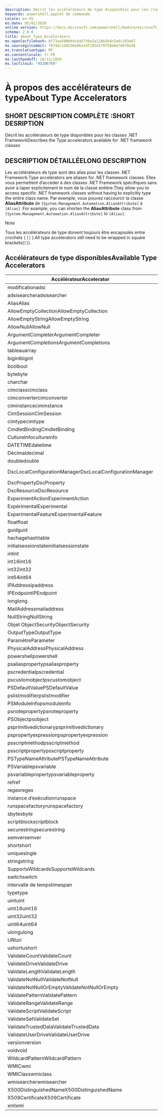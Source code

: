 ```yaml
---
description: Décrit les accélérateurs de type disponibles pour les classes .NET Framework
keywords: powershell,applet de commande
Locale: en-US
ms.date: 05/01/2020
online version: https://docs.microsoft.com/powershell/module/microsoft.powershell.core/about/about_type_accelerators?view=powershell-7&WT.mc_id=ps-gethelp
schema: 2.0.0
title: about_Type_Accelerators
ms.openlocfilehash: 6f73aa590b64cda5739a2a118b2b4c5a6c103a67
ms.sourcegitcommit: f874dc1d4236e06a3df195d179f59e0a7d9f8436
ms.translationtype: MT
ms.contentlocale: fr-FR
ms.lasthandoff: 10/13/2020
ms.locfileid: "93206769"
---
```

# <a name="about-type-accelerators"></a><span data-ttu-id="0279f-104">À propos des accélérateurs de type</span><span class="sxs-lookup"><span data-stu-id="0279f-104">About Type Accelerators</span></span>

## <a name="short-desription"></a><span data-ttu-id="0279f-105">SHORT DESCRIPTION COMPLÈTE :</span><span class="sxs-lookup"><span data-stu-id="0279f-105">SHORT DESRIPTION</span></span>
<span data-ttu-id="0279f-106">Décrit les accélérateurs de type disponibles pour les classes .NET Framework</span><span class="sxs-lookup"><span data-stu-id="0279f-106">Describes the Type accelerators available for .NET framework classes</span></span>

## <a name="long-description"></a><span data-ttu-id="0279f-107">DESCRIPTION DÉTAILLÉE</span><span class="sxs-lookup"><span data-stu-id="0279f-107">LONG DESCRIPTION</span></span>

<span data-ttu-id="0279f-108">Les accélérateurs de type sont des alias pour les classes .NET Framework.</span><span class="sxs-lookup"><span data-stu-id="0279f-108">Type accelerators are aliases for .NET framework classes.</span></span> <span data-ttu-id="0279f-109">Elles vous permettent d’accéder à des classes .NET Framework spécifiques sans avoir à taper explicitement le nom de la classe entière.</span><span class="sxs-lookup"><span data-stu-id="0279f-109">They allow you to access specific .NET framework classes without having to explicitly type the entire class name.</span></span> <span data-ttu-id="0279f-110">Par exemple, vous pouvez raccourcir la classe **AliasAttribute** de `[System.Management.Automation.AliasAttribute]` à `[Alias]` .</span><span class="sxs-lookup"><span data-stu-id="0279f-110">For example, you can shorten the **AliasAttribute** class from `[System.Management.Automation.AliasAttribute]` to `[Alias]`.</span></span>

> [!NOTE]
> <span data-ttu-id="0279f-111">Tous les accélérateurs de type doivent toujours être encapsulés entre crochets ( `[]` ).</span><span class="sxs-lookup"><span data-stu-id="0279f-111">All type accelerators still need to be wrapped in square brackets(`[]`).</span></span>

## <a name="available-type-accelerators"></a><span data-ttu-id="0279f-112">Accélérateurs de type disponibles</span><span class="sxs-lookup"><span data-stu-id="0279f-112">Available Type Accelerators</span></span>

|        <span data-ttu-id="0279f-113">Accélérateur</span><span class="sxs-lookup"><span data-stu-id="0279f-113">Accelerator</span></span>          |                           <span data-ttu-id="0279f-114">Nom complet de la classe</span><span class="sxs-lookup"><span data-stu-id="0279f-114">Full Class Name</span></span>                           |
|---------------------------- | ------------------------------------------------------------------- |
|<span data-ttu-id="0279f-115">modification</span><span class="sxs-lookup"><span data-stu-id="0279f-115">adsi</span></span>                         | <span data-ttu-id="0279f-116">System. DirectoryServices. DirectoryEntry</span><span class="sxs-lookup"><span data-stu-id="0279f-116">System.DirectoryServices.DirectoryEntry</span></span>                             |
|<span data-ttu-id="0279f-117">adsisearcher</span><span class="sxs-lookup"><span data-stu-id="0279f-117">adsisearcher</span></span>                 | <span data-ttu-id="0279f-118">System. DirectoryServices. DirectorySearcher</span><span class="sxs-lookup"><span data-stu-id="0279f-118">System.DirectoryServices.DirectorySearcher</span></span>                          |
|<span data-ttu-id="0279f-119">Alias</span><span class="sxs-lookup"><span data-stu-id="0279f-119">Alias</span></span>                        | <span data-ttu-id="0279f-120">System. Management. Automation. AliasAttribute</span><span class="sxs-lookup"><span data-stu-id="0279f-120">System.Management.Automation.AliasAttribute</span></span>                         |
|<span data-ttu-id="0279f-121">AllowEmptyCollection</span><span class="sxs-lookup"><span data-stu-id="0279f-121">AllowEmptyCollection</span></span>         | <span data-ttu-id="0279f-122">System. Management. Automation. AllowEmptyCollectionAttribute</span><span class="sxs-lookup"><span data-stu-id="0279f-122">System.Management.Automation.AllowEmptyCollectionAttribute</span></span>          |
|<span data-ttu-id="0279f-123">AllowEmptyString</span><span class="sxs-lookup"><span data-stu-id="0279f-123">AllowEmptyString</span></span>             | <span data-ttu-id="0279f-124">System. Management. Automation. AllowEmptyStringAttribute</span><span class="sxs-lookup"><span data-stu-id="0279f-124">System.Management.Automation.AllowEmptyStringAttribute</span></span>              |
|<span data-ttu-id="0279f-125">AllowNull</span><span class="sxs-lookup"><span data-stu-id="0279f-125">AllowNull</span></span>                    | <span data-ttu-id="0279f-126">System. Management. Automation. AllowNullAttribute</span><span class="sxs-lookup"><span data-stu-id="0279f-126">System.Management.Automation.AllowNullAttribute</span></span>                     |
|<span data-ttu-id="0279f-127">ArgumentCompleter</span><span class="sxs-lookup"><span data-stu-id="0279f-127">ArgumentCompleter</span></span>            | <span data-ttu-id="0279f-128">System. Management. Automation. ArgumentCompleterAttribute</span><span class="sxs-lookup"><span data-stu-id="0279f-128">System.Management.Automation.ArgumentCompleterAttribute</span></span>             |
|<span data-ttu-id="0279f-129">ArgumentCompletions</span><span class="sxs-lookup"><span data-stu-id="0279f-129">ArgumentCompletions</span></span>          | <span data-ttu-id="0279f-130">System. Management. Automation. ArgumentCompletionsAttribute</span><span class="sxs-lookup"><span data-stu-id="0279f-130">System.Management.Automation.ArgumentCompletionsAttribute</span></span>           |
|<span data-ttu-id="0279f-131">tableau</span><span class="sxs-lookup"><span data-stu-id="0279f-131">array</span></span>                        | <span data-ttu-id="0279f-132">System.Array</span><span class="sxs-lookup"><span data-stu-id="0279f-132">System.Array</span></span>                                                        |
|<span data-ttu-id="0279f-133">bigint</span><span class="sxs-lookup"><span data-stu-id="0279f-133">bigint</span></span>                       | <span data-ttu-id="0279f-134">System. Numerics. BigInteger</span><span class="sxs-lookup"><span data-stu-id="0279f-134">System.Numerics.BigInteger</span></span>                                          |
|<span data-ttu-id="0279f-135">bool</span><span class="sxs-lookup"><span data-stu-id="0279f-135">bool</span></span>                         | <span data-ttu-id="0279f-136">System.Boolean</span><span class="sxs-lookup"><span data-stu-id="0279f-136">System.Boolean</span></span>                                                      |
|<span data-ttu-id="0279f-137">byte</span><span class="sxs-lookup"><span data-stu-id="0279f-137">byte</span></span>                         | <span data-ttu-id="0279f-138">System.Byte</span><span class="sxs-lookup"><span data-stu-id="0279f-138">System.Byte</span></span>                                                         |
|<span data-ttu-id="0279f-139">char</span><span class="sxs-lookup"><span data-stu-id="0279f-139">char</span></span>                         | <span data-ttu-id="0279f-140">System.Char</span><span class="sxs-lookup"><span data-stu-id="0279f-140">System.Char</span></span>                                                         |
|<span data-ttu-id="0279f-141">cimclass</span><span class="sxs-lookup"><span data-stu-id="0279f-141">cimclass</span></span>                     | <span data-ttu-id="0279f-142">Microsoft. Management. infrastructure. CimClass</span><span class="sxs-lookup"><span data-stu-id="0279f-142">Microsoft.Management.Infrastructure.CimClass</span></span>                        |
|<span data-ttu-id="0279f-143">cimconverter</span><span class="sxs-lookup"><span data-stu-id="0279f-143">cimconverter</span></span>                 | <span data-ttu-id="0279f-144">Microsoft. Management. infrastructure. CimConverter</span><span class="sxs-lookup"><span data-stu-id="0279f-144">Microsoft.Management.Infrastructure.CimConverter</span></span>                    |
|<span data-ttu-id="0279f-145">ciminstance</span><span class="sxs-lookup"><span data-stu-id="0279f-145">ciminstance</span></span>                  | <span data-ttu-id="0279f-146">Microsoft.Management.Infrastructure.CimInstance</span><span class="sxs-lookup"><span data-stu-id="0279f-146">Microsoft.Management.Infrastructure.CimInstance</span></span>                     |
|<span data-ttu-id="0279f-147">CimSession</span><span class="sxs-lookup"><span data-stu-id="0279f-147">CimSession</span></span>                   | <span data-ttu-id="0279f-148">Microsoft.Management.Infrastructure.CimSession</span><span class="sxs-lookup"><span data-stu-id="0279f-148">Microsoft.Management.Infrastructure.CimSession</span></span>                      |
|<span data-ttu-id="0279f-149">cimtype</span><span class="sxs-lookup"><span data-stu-id="0279f-149">cimtype</span></span>                      | <span data-ttu-id="0279f-150">Microsoft. Management. infrastructure. CimType</span><span class="sxs-lookup"><span data-stu-id="0279f-150">Microsoft.Management.Infrastructure.CimType</span></span>                         |
|<span data-ttu-id="0279f-151">CmdletBinding</span><span class="sxs-lookup"><span data-stu-id="0279f-151">CmdletBinding</span></span>                | <span data-ttu-id="0279f-152">System. Management. Automation. CmdletBindingAttribute</span><span class="sxs-lookup"><span data-stu-id="0279f-152">System.Management.Automation.CmdletBindingAttribute</span></span>                 |
|<span data-ttu-id="0279f-153">CultureInfo</span><span class="sxs-lookup"><span data-stu-id="0279f-153">cultureinfo</span></span>                  | <span data-ttu-id="0279f-154">System. Globalization. CultureInfo</span><span class="sxs-lookup"><span data-stu-id="0279f-154">System.Globalization.CultureInfo</span></span>                                    |
|<span data-ttu-id="0279f-155">DATETIME</span><span class="sxs-lookup"><span data-stu-id="0279f-155">datetime</span></span>                     | <span data-ttu-id="0279f-156">System.DateTime</span><span class="sxs-lookup"><span data-stu-id="0279f-156">System.DateTime</span></span>                                                     |
|<span data-ttu-id="0279f-157">Décimal</span><span class="sxs-lookup"><span data-stu-id="0279f-157">decimal</span></span>                      | <span data-ttu-id="0279f-158">System.Decimal</span><span class="sxs-lookup"><span data-stu-id="0279f-158">System.Decimal</span></span>                                                      |
|<span data-ttu-id="0279f-159">double</span><span class="sxs-lookup"><span data-stu-id="0279f-159">double</span></span>                       | <span data-ttu-id="0279f-160">System.Double</span><span class="sxs-lookup"><span data-stu-id="0279f-160">System.Double</span></span>                                                       |
|<span data-ttu-id="0279f-161">DscLocalConfigurationManager</span><span class="sxs-lookup"><span data-stu-id="0279f-161">DscLocalConfigurationManager</span></span> | <span data-ttu-id="0279f-162">System. Management. Automation. DscLocalConfigurationManagerAttribute</span><span class="sxs-lookup"><span data-stu-id="0279f-162">System.Management.Automation.DscLocalConfigurationManagerAttribute</span></span>  |
|<span data-ttu-id="0279f-163">DscProperty</span><span class="sxs-lookup"><span data-stu-id="0279f-163">DscProperty</span></span>                  | <span data-ttu-id="0279f-164">System. Management. Automation. DscPropertyAttribute</span><span class="sxs-lookup"><span data-stu-id="0279f-164">System.Management.Automation.DscPropertyAttribute</span></span>                   |
|<span data-ttu-id="0279f-165">DscResource</span><span class="sxs-lookup"><span data-stu-id="0279f-165">DscResource</span></span>                  | <span data-ttu-id="0279f-166">System. Management. Automation. DscResourceAttribute</span><span class="sxs-lookup"><span data-stu-id="0279f-166">System.Management.Automation.DscResourceAttribute</span></span>                   |
|<span data-ttu-id="0279f-167">ExperimentAction</span><span class="sxs-lookup"><span data-stu-id="0279f-167">ExperimentAction</span></span>             | <span data-ttu-id="0279f-168">System. Management. Automation. ExperimentAction</span><span class="sxs-lookup"><span data-stu-id="0279f-168">System.Management.Automation.ExperimentAction</span></span>                       |
|<span data-ttu-id="0279f-169">Expérimental</span><span class="sxs-lookup"><span data-stu-id="0279f-169">Experimental</span></span>                 | <span data-ttu-id="0279f-170">System. Management. Automation. ExperimentalAttribute</span><span class="sxs-lookup"><span data-stu-id="0279f-170">System.Management.Automation.ExperimentalAttribute</span></span>                  |
|<span data-ttu-id="0279f-171">ExperimentalFeature</span><span class="sxs-lookup"><span data-stu-id="0279f-171">ExperimentalFeature</span></span>          | <span data-ttu-id="0279f-172">System. Management. Automation. ExperimentalFeature</span><span class="sxs-lookup"><span data-stu-id="0279f-172">System.Management.Automation.ExperimentalFeature</span></span>                    |
|<span data-ttu-id="0279f-173">float</span><span class="sxs-lookup"><span data-stu-id="0279f-173">float</span></span>                        | <span data-ttu-id="0279f-174">System.Single</span><span class="sxs-lookup"><span data-stu-id="0279f-174">System.Single</span></span>                                                       |
|<span data-ttu-id="0279f-175">guid</span><span class="sxs-lookup"><span data-stu-id="0279f-175">guid</span></span>                         | <span data-ttu-id="0279f-176">System.Guid</span><span class="sxs-lookup"><span data-stu-id="0279f-176">System.Guid</span></span>                                                         |
|<span data-ttu-id="0279f-177">hachage</span><span class="sxs-lookup"><span data-stu-id="0279f-177">hashtable</span></span>                    | <span data-ttu-id="0279f-178">System.Collections.Hashtable</span><span class="sxs-lookup"><span data-stu-id="0279f-178">System.Collections.Hashtable</span></span>                                        |
|<span data-ttu-id="0279f-179">initialsessionstate</span><span class="sxs-lookup"><span data-stu-id="0279f-179">initialsessionstate</span></span>          | <span data-ttu-id="0279f-180">System.Management.Automation.Runspaces.InitialSessionState</span><span class="sxs-lookup"><span data-stu-id="0279f-180">System.Management.Automation.Runspaces.InitialSessionState</span></span>          |
|<span data-ttu-id="0279f-181">int</span><span class="sxs-lookup"><span data-stu-id="0279f-181">int</span></span>                          | <span data-ttu-id="0279f-182">System.Int32</span><span class="sxs-lookup"><span data-stu-id="0279f-182">System.Int32</span></span>                                                        |
|<span data-ttu-id="0279f-183">int16</span><span class="sxs-lookup"><span data-stu-id="0279f-183">int16</span></span>                        | <span data-ttu-id="0279f-184">System.Int16</span><span class="sxs-lookup"><span data-stu-id="0279f-184">System.Int16</span></span>                                                        |
|<span data-ttu-id="0279f-185">int32</span><span class="sxs-lookup"><span data-stu-id="0279f-185">int32</span></span>                        | <span data-ttu-id="0279f-186">System.Int32</span><span class="sxs-lookup"><span data-stu-id="0279f-186">System.Int32</span></span>                                                        |
|<span data-ttu-id="0279f-187">int64</span><span class="sxs-lookup"><span data-stu-id="0279f-187">int64</span></span>                        | <span data-ttu-id="0279f-188">System.Int64</span><span class="sxs-lookup"><span data-stu-id="0279f-188">System.Int64</span></span>                                                        |
|<span data-ttu-id="0279f-189">IPAddress</span><span class="sxs-lookup"><span data-stu-id="0279f-189">ipaddress</span></span>                    | <span data-ttu-id="0279f-190">System .net. IPAddress</span><span class="sxs-lookup"><span data-stu-id="0279f-190">System.Net.IPAddress</span></span>                                                |
|<span data-ttu-id="0279f-191">IPEndpoint</span><span class="sxs-lookup"><span data-stu-id="0279f-191">IPEndpoint</span></span>                   | <span data-ttu-id="0279f-192">System .net. IPEndPoint</span><span class="sxs-lookup"><span data-stu-id="0279f-192">System.Net.IPEndPoint</span></span>                                               |
|<span data-ttu-id="0279f-193">long</span><span class="sxs-lookup"><span data-stu-id="0279f-193">long</span></span>                         | <span data-ttu-id="0279f-194">System.Int64</span><span class="sxs-lookup"><span data-stu-id="0279f-194">System.Int64</span></span>                                                        |
|<span data-ttu-id="0279f-195">MailAddress</span><span class="sxs-lookup"><span data-stu-id="0279f-195">mailaddress</span></span>                  | <span data-ttu-id="0279f-196">System .net. mail. MailAddress</span><span class="sxs-lookup"><span data-stu-id="0279f-196">System.Net.Mail.MailAddress</span></span>                                         |
|<span data-ttu-id="0279f-197">NullString</span><span class="sxs-lookup"><span data-stu-id="0279f-197">NullString</span></span>                   | <span data-ttu-id="0279f-198">System. Management. Automation. Language. NullString</span><span class="sxs-lookup"><span data-stu-id="0279f-198">System.Management.Automation.Language.NullString</span></span>                    |
|<span data-ttu-id="0279f-199">Objet ObjectSecurity</span><span class="sxs-lookup"><span data-stu-id="0279f-199">ObjectSecurity</span></span>               | <span data-ttu-id="0279f-200">System. Security. AccessControl. objet ObjectSecurity</span><span class="sxs-lookup"><span data-stu-id="0279f-200">System.Security.AccessControl.ObjectSecurity</span></span>                        |
|<span data-ttu-id="0279f-201">OutputType</span><span class="sxs-lookup"><span data-stu-id="0279f-201">OutputType</span></span>                   | <span data-ttu-id="0279f-202">System. Management. Automation. OutputTypeAttribute</span><span class="sxs-lookup"><span data-stu-id="0279f-202">System.Management.Automation.OutputTypeAttribute</span></span>                    |
|<span data-ttu-id="0279f-203">Paramètre</span><span class="sxs-lookup"><span data-stu-id="0279f-203">Parameter</span></span>                    | <span data-ttu-id="0279f-204">System. Management. Automation. ParameterAttribute</span><span class="sxs-lookup"><span data-stu-id="0279f-204">System.Management.Automation.ParameterAttribute</span></span>                     |
|<span data-ttu-id="0279f-205">PhysicalAddress</span><span class="sxs-lookup"><span data-stu-id="0279f-205">PhysicalAddress</span></span>              | <span data-ttu-id="0279f-206">System .net. NetworkInformation. PhysicalAddress</span><span class="sxs-lookup"><span data-stu-id="0279f-206">System.Net.NetworkInformation.PhysicalAddress</span></span>                       |
|<span data-ttu-id="0279f-207">powershell</span><span class="sxs-lookup"><span data-stu-id="0279f-207">powershell</span></span>                   | <span data-ttu-id="0279f-208">System. Management. Automation. PowerShell</span><span class="sxs-lookup"><span data-stu-id="0279f-208">System.Management.Automation.PowerShell</span></span>                             |
|<span data-ttu-id="0279f-209">psaliasproperty</span><span class="sxs-lookup"><span data-stu-id="0279f-209">psaliasproperty</span></span>              | <span data-ttu-id="0279f-210">System. Management. Automation. PSAliasProperty</span><span class="sxs-lookup"><span data-stu-id="0279f-210">System.Management.Automation.PSAliasProperty</span></span>                        |
|<span data-ttu-id="0279f-211">pscredential</span><span class="sxs-lookup"><span data-stu-id="0279f-211">pscredential</span></span>                 | <span data-ttu-id="0279f-212">System. Management. Automation. PSCredential</span><span class="sxs-lookup"><span data-stu-id="0279f-212">System.Management.Automation.PSCredential</span></span>                           |
|<span data-ttu-id="0279f-213">pscustomobject</span><span class="sxs-lookup"><span data-stu-id="0279f-213">pscustomobject</span></span>               | <span data-ttu-id="0279f-214">System. Management. Automation. PSObject</span><span class="sxs-lookup"><span data-stu-id="0279f-214">System.Management.Automation.PSObject</span></span>                               |
|<span data-ttu-id="0279f-215">PSDefaultValue</span><span class="sxs-lookup"><span data-stu-id="0279f-215">PSDefaultValue</span></span>               | <span data-ttu-id="0279f-216">System.Management.Automation.PSDefaultValueAttribute</span><span class="sxs-lookup"><span data-stu-id="0279f-216">System.Management.Automation.PSDefaultValueAttribute</span></span>                |
|<span data-ttu-id="0279f-217">pslistmodifier</span><span class="sxs-lookup"><span data-stu-id="0279f-217">pslistmodifier</span></span>               | <span data-ttu-id="0279f-218">System. Management. Automation. PSListModifier</span><span class="sxs-lookup"><span data-stu-id="0279f-218">System.Management.Automation.PSListModifier</span></span>                         |
|<span data-ttu-id="0279f-219">PSModuleInfo</span><span class="sxs-lookup"><span data-stu-id="0279f-219">psmoduleinfo</span></span>                 | <span data-ttu-id="0279f-220">System. Management. Automation. PSModuleInfo</span><span class="sxs-lookup"><span data-stu-id="0279f-220">System.Management.Automation.PSModuleInfo</span></span>                           |
|<span data-ttu-id="0279f-221">psnoteproperty</span><span class="sxs-lookup"><span data-stu-id="0279f-221">psnoteproperty</span></span>               | <span data-ttu-id="0279f-222">System. Management. Automation. PSNoteProperty</span><span class="sxs-lookup"><span data-stu-id="0279f-222">System.Management.Automation.PSNoteProperty</span></span>                         |
|<span data-ttu-id="0279f-223">PSObject</span><span class="sxs-lookup"><span data-stu-id="0279f-223">psobject</span></span>                     | <span data-ttu-id="0279f-224">System. Management. Automation. PSObject</span><span class="sxs-lookup"><span data-stu-id="0279f-224">System.Management.Automation.PSObject</span></span>                               |
|<span data-ttu-id="0279f-225">psprimitivedictionary</span><span class="sxs-lookup"><span data-stu-id="0279f-225">psprimitivedictionary</span></span>        | <span data-ttu-id="0279f-226">System. Management. Automation. PSPrimitiveDictionary</span><span class="sxs-lookup"><span data-stu-id="0279f-226">System.Management.Automation.PSPrimitiveDictionary</span></span>                  |
|<span data-ttu-id="0279f-227">pspropertyexpression</span><span class="sxs-lookup"><span data-stu-id="0279f-227">pspropertyexpression</span></span>         | <span data-ttu-id="0279f-228">Microsoft. PowerShell. Commands. PSPropertyExpression</span><span class="sxs-lookup"><span data-stu-id="0279f-228">Microsoft.PowerShell.Commands.PSPropertyExpression</span></span>                  |
|<span data-ttu-id="0279f-229">psscriptmethod</span><span class="sxs-lookup"><span data-stu-id="0279f-229">psscriptmethod</span></span>               | <span data-ttu-id="0279f-230">System. Management. Automation. PSScriptMethod</span><span class="sxs-lookup"><span data-stu-id="0279f-230">System.Management.Automation.PSScriptMethod</span></span>                         |
|<span data-ttu-id="0279f-231">psscriptproperty</span><span class="sxs-lookup"><span data-stu-id="0279f-231">psscriptproperty</span></span>             | <span data-ttu-id="0279f-232">System. Management. Automation. PSScriptProperty</span><span class="sxs-lookup"><span data-stu-id="0279f-232">System.Management.Automation.PSScriptProperty</span></span>                       |
|<span data-ttu-id="0279f-233">PSTypeNameAttribute</span><span class="sxs-lookup"><span data-stu-id="0279f-233">PSTypeNameAttribute</span></span>          | <span data-ttu-id="0279f-234">System. Management. Automation. PSTypeNameAttribute</span><span class="sxs-lookup"><span data-stu-id="0279f-234">System.Management.Automation.PSTypeNameAttribute</span></span>                    |
|<span data-ttu-id="0279f-235">PSVariable</span><span class="sxs-lookup"><span data-stu-id="0279f-235">psvariable</span></span>                   | <span data-ttu-id="0279f-236">System. Management. Automation. PSVariable</span><span class="sxs-lookup"><span data-stu-id="0279f-236">System.Management.Automation.PSVariable</span></span>                             |
|<span data-ttu-id="0279f-237">psvariableproperty</span><span class="sxs-lookup"><span data-stu-id="0279f-237">psvariableproperty</span></span>           | <span data-ttu-id="0279f-238">System. Management. Automation. PSVariableProperty</span><span class="sxs-lookup"><span data-stu-id="0279f-238">System.Management.Automation.PSVariableProperty</span></span>                     |
|<span data-ttu-id="0279f-239">ref</span><span class="sxs-lookup"><span data-stu-id="0279f-239">ref</span></span>                          | <span data-ttu-id="0279f-240">System. Management. Automation. PSReference</span><span class="sxs-lookup"><span data-stu-id="0279f-240">System.Management.Automation.PSReference</span></span>                            |
|<span data-ttu-id="0279f-241">regex</span><span class="sxs-lookup"><span data-stu-id="0279f-241">regex</span></span>                        | <span data-ttu-id="0279f-242">System.Text.RegularExpressions.Regex</span><span class="sxs-lookup"><span data-stu-id="0279f-242">System.Text.RegularExpressions.Regex</span></span>                                |
|<span data-ttu-id="0279f-243">instance d’exécution</span><span class="sxs-lookup"><span data-stu-id="0279f-243">runspace</span></span>                     | <span data-ttu-id="0279f-244">System. Management. Automation. instances d’exécution. Runspace</span><span class="sxs-lookup"><span data-stu-id="0279f-244">System.Management.Automation.Runspaces.Runspace</span></span>                     |
|<span data-ttu-id="0279f-245">runspacefactory</span><span class="sxs-lookup"><span data-stu-id="0279f-245">runspacefactory</span></span>              | <span data-ttu-id="0279f-246">System. Management. Automation. instances d’exécution. RunspaceFactory</span><span class="sxs-lookup"><span data-stu-id="0279f-246">System.Management.Automation.Runspaces.RunspaceFactory</span></span>              |
|<span data-ttu-id="0279f-247">sbyte</span><span class="sxs-lookup"><span data-stu-id="0279f-247">sbyte</span></span>                        | <span data-ttu-id="0279f-248">System.SByte</span><span class="sxs-lookup"><span data-stu-id="0279f-248">System.SByte</span></span>                                                        |
|<span data-ttu-id="0279f-249">scriptblock</span><span class="sxs-lookup"><span data-stu-id="0279f-249">scriptblock</span></span>                  | <span data-ttu-id="0279f-250">System. Management. Automation. ScriptBlock</span><span class="sxs-lookup"><span data-stu-id="0279f-250">System.Management.Automation.ScriptBlock</span></span>                            |
|<span data-ttu-id="0279f-251">securestring</span><span class="sxs-lookup"><span data-stu-id="0279f-251">securestring</span></span>                 | <span data-ttu-id="0279f-252">System.Security.SecureString</span><span class="sxs-lookup"><span data-stu-id="0279f-252">System.Security.SecureString</span></span>                                        |
|<span data-ttu-id="0279f-253">semver</span><span class="sxs-lookup"><span data-stu-id="0279f-253">semver</span></span>                       | <span data-ttu-id="0279f-254">System. Management. Automation. SemanticVersion</span><span class="sxs-lookup"><span data-stu-id="0279f-254">System.Management.Automation.SemanticVersion</span></span>                        |
|<span data-ttu-id="0279f-255">short</span><span class="sxs-lookup"><span data-stu-id="0279f-255">short</span></span>                        | <span data-ttu-id="0279f-256">System.Int16</span><span class="sxs-lookup"><span data-stu-id="0279f-256">System.Int16</span></span>                                                        |
|<span data-ttu-id="0279f-257">unique</span><span class="sxs-lookup"><span data-stu-id="0279f-257">single</span></span>                       | <span data-ttu-id="0279f-258">System.Single</span><span class="sxs-lookup"><span data-stu-id="0279f-258">System.Single</span></span>                                                       |
|<span data-ttu-id="0279f-259">string</span><span class="sxs-lookup"><span data-stu-id="0279f-259">string</span></span>                       | <span data-ttu-id="0279f-260">System.String</span><span class="sxs-lookup"><span data-stu-id="0279f-260">System.String</span></span>                                                       |
|<span data-ttu-id="0279f-261">SupportsWildcards</span><span class="sxs-lookup"><span data-stu-id="0279f-261">SupportsWildcards</span></span>            | <span data-ttu-id="0279f-262">System. Management. Automation. SupportsWildcardsAttribute</span><span class="sxs-lookup"><span data-stu-id="0279f-262">System.Management.Automation.SupportsWildcardsAttribute</span></span>             |
|<span data-ttu-id="0279f-263">switch</span><span class="sxs-lookup"><span data-stu-id="0279f-263">switch</span></span>                       | <span data-ttu-id="0279f-264">System.Management.Automation.SwitchParameter</span><span class="sxs-lookup"><span data-stu-id="0279f-264">System.Management.Automation.SwitchParameter</span></span>                        |
|<span data-ttu-id="0279f-265">intervalle de temps</span><span class="sxs-lookup"><span data-stu-id="0279f-265">timespan</span></span>                     | <span data-ttu-id="0279f-266">System.TimeSpan</span><span class="sxs-lookup"><span data-stu-id="0279f-266">System.TimeSpan</span></span>                                                     |
|<span data-ttu-id="0279f-267">type</span><span class="sxs-lookup"><span data-stu-id="0279f-267">type</span></span>                         | <span data-ttu-id="0279f-268">System.Type</span><span class="sxs-lookup"><span data-stu-id="0279f-268">System.Type</span></span>                                                         |
|<span data-ttu-id="0279f-269">uint</span><span class="sxs-lookup"><span data-stu-id="0279f-269">uint</span></span>                         | <span data-ttu-id="0279f-270">System.UInt32</span><span class="sxs-lookup"><span data-stu-id="0279f-270">System.UInt32</span></span>                                                       |
|<span data-ttu-id="0279f-271">uint16</span><span class="sxs-lookup"><span data-stu-id="0279f-271">uint16</span></span>                       | <span data-ttu-id="0279f-272">System.UInt16</span><span class="sxs-lookup"><span data-stu-id="0279f-272">System.UInt16</span></span>                                                       |
|<span data-ttu-id="0279f-273">uint32</span><span class="sxs-lookup"><span data-stu-id="0279f-273">uint32</span></span>                       | <span data-ttu-id="0279f-274">System.UInt32</span><span class="sxs-lookup"><span data-stu-id="0279f-274">System.UInt32</span></span>                                                       |
|<span data-ttu-id="0279f-275">uint64</span><span class="sxs-lookup"><span data-stu-id="0279f-275">uint64</span></span>                       | <span data-ttu-id="0279f-276">System.UInt64</span><span class="sxs-lookup"><span data-stu-id="0279f-276">System.UInt64</span></span>                                                       |
|<span data-ttu-id="0279f-277">ulong</span><span class="sxs-lookup"><span data-stu-id="0279f-277">ulong</span></span>                        | <span data-ttu-id="0279f-278">System.UInt64</span><span class="sxs-lookup"><span data-stu-id="0279f-278">System.UInt64</span></span>                                                       |
|<span data-ttu-id="0279f-279">URI</span><span class="sxs-lookup"><span data-stu-id="0279f-279">uri</span></span>                          | <span data-ttu-id="0279f-280">System.Uri</span><span class="sxs-lookup"><span data-stu-id="0279f-280">System.Uri</span></span>                                                          |
|<span data-ttu-id="0279f-281">ushort</span><span class="sxs-lookup"><span data-stu-id="0279f-281">ushort</span></span>                       | <span data-ttu-id="0279f-282">System.UInt16</span><span class="sxs-lookup"><span data-stu-id="0279f-282">System.UInt16</span></span>                                                       |
|<span data-ttu-id="0279f-283">ValidateCount</span><span class="sxs-lookup"><span data-stu-id="0279f-283">ValidateCount</span></span>                | <span data-ttu-id="0279f-284">System. Management. Automation. ValidateCountAttribute</span><span class="sxs-lookup"><span data-stu-id="0279f-284">System.Management.Automation.ValidateCountAttribute</span></span>                 |
|<span data-ttu-id="0279f-285">ValidateDrive</span><span class="sxs-lookup"><span data-stu-id="0279f-285">ValidateDrive</span></span>                | <span data-ttu-id="0279f-286">System. Management. Automation. ValidateDriveAttribute</span><span class="sxs-lookup"><span data-stu-id="0279f-286">System.Management.Automation.ValidateDriveAttribute</span></span>                 |
|<span data-ttu-id="0279f-287">ValidateLength</span><span class="sxs-lookup"><span data-stu-id="0279f-287">ValidateLength</span></span>               | <span data-ttu-id="0279f-288">System. Management. Automation. ValidateLengthAttribute</span><span class="sxs-lookup"><span data-stu-id="0279f-288">System.Management.Automation.ValidateLengthAttribute</span></span>                |
|<span data-ttu-id="0279f-289">ValidateNotNull</span><span class="sxs-lookup"><span data-stu-id="0279f-289">ValidateNotNull</span></span>              | <span data-ttu-id="0279f-290">System. Management. Automation. ValidateNotNullAttribute</span><span class="sxs-lookup"><span data-stu-id="0279f-290">System.Management.Automation.ValidateNotNullAttribute</span></span>               |
|<span data-ttu-id="0279f-291">ValidateNotNullOrEmpty</span><span class="sxs-lookup"><span data-stu-id="0279f-291">ValidateNotNullOrEmpty</span></span>       | <span data-ttu-id="0279f-292">System. Management. Automation. ValidateNotNullOrEmptyAttribute</span><span class="sxs-lookup"><span data-stu-id="0279f-292">System.Management.Automation.ValidateNotNullOrEmptyAttribute</span></span>        |
|<span data-ttu-id="0279f-293">ValidatePattern</span><span class="sxs-lookup"><span data-stu-id="0279f-293">ValidatePattern</span></span>              | <span data-ttu-id="0279f-294">System. Management. Automation. ValidatePatternAttribute</span><span class="sxs-lookup"><span data-stu-id="0279f-294">System.Management.Automation.ValidatePatternAttribute</span></span>               |
|<span data-ttu-id="0279f-295">ValidateRange</span><span class="sxs-lookup"><span data-stu-id="0279f-295">ValidateRange</span></span>                | <span data-ttu-id="0279f-296">System. Management. Automation. ValidateRangeAttribute</span><span class="sxs-lookup"><span data-stu-id="0279f-296">System.Management.Automation.ValidateRangeAttribute</span></span>                 |
|<span data-ttu-id="0279f-297">ValidateScript</span><span class="sxs-lookup"><span data-stu-id="0279f-297">ValidateScript</span></span>               | <span data-ttu-id="0279f-298">System. Management. Automation. ValidateScriptAttribute</span><span class="sxs-lookup"><span data-stu-id="0279f-298">System.Management.Automation.ValidateScriptAttribute</span></span>                |
|<span data-ttu-id="0279f-299">ValidateSet</span><span class="sxs-lookup"><span data-stu-id="0279f-299">ValidateSet</span></span>                  | <span data-ttu-id="0279f-300">System. Management. Automation. ValidateSetAttribute</span><span class="sxs-lookup"><span data-stu-id="0279f-300">System.Management.Automation.ValidateSetAttribute</span></span>                   |
|<span data-ttu-id="0279f-301">ValidateTrustedData</span><span class="sxs-lookup"><span data-stu-id="0279f-301">ValidateTrustedData</span></span>          | <span data-ttu-id="0279f-302">System. Management. Automation. ValidateTrustedDataAttribute</span><span class="sxs-lookup"><span data-stu-id="0279f-302">System.Management.Automation.ValidateTrustedDataAttribute</span></span>           |
|<span data-ttu-id="0279f-303">ValidateUserDrive</span><span class="sxs-lookup"><span data-stu-id="0279f-303">ValidateUserDrive</span></span>            | <span data-ttu-id="0279f-304">System. Management. Automation. ValidateUserDriveAttribute</span><span class="sxs-lookup"><span data-stu-id="0279f-304">System.Management.Automation.ValidateUserDriveAttribute</span></span>             |
|<span data-ttu-id="0279f-305">version</span><span class="sxs-lookup"><span data-stu-id="0279f-305">version</span></span>                      | <span data-ttu-id="0279f-306">System.Version</span><span class="sxs-lookup"><span data-stu-id="0279f-306">System.Version</span></span>                                                      |
|<span data-ttu-id="0279f-307">void</span><span class="sxs-lookup"><span data-stu-id="0279f-307">void</span></span>                         | <span data-ttu-id="0279f-308">System.Void</span><span class="sxs-lookup"><span data-stu-id="0279f-308">System.Void</span></span>                                                         |
|<span data-ttu-id="0279f-309">WildcardPattern</span><span class="sxs-lookup"><span data-stu-id="0279f-309">WildcardPattern</span></span>              | <span data-ttu-id="0279f-310">System. Management. Automation. WildcardPattern</span><span class="sxs-lookup"><span data-stu-id="0279f-310">System.Management.Automation.WildcardPattern</span></span>                        |
|<span data-ttu-id="0279f-311">WMIC</span><span class="sxs-lookup"><span data-stu-id="0279f-311">wmi</span></span>                          | <span data-ttu-id="0279f-312">System. Management. ManagementObject</span><span class="sxs-lookup"><span data-stu-id="0279f-312">System.Management.ManagementObject</span></span>                                  |
|<span data-ttu-id="0279f-313">WMIClass</span><span class="sxs-lookup"><span data-stu-id="0279f-313">wmiclass</span></span>                     | <span data-ttu-id="0279f-314">System. Management. ManagementClass</span><span class="sxs-lookup"><span data-stu-id="0279f-314">System.Management.ManagementClass</span></span>                                   |
|<span data-ttu-id="0279f-315">wmisearcher</span><span class="sxs-lookup"><span data-stu-id="0279f-315">wmisearcher</span></span>                  | <span data-ttu-id="0279f-316">System. Management. ManagementObjectSearcher</span><span class="sxs-lookup"><span data-stu-id="0279f-316">System.Management.ManagementObjectSearcher</span></span>                          |
|<span data-ttu-id="0279f-317">X500DistinguishedName</span><span class="sxs-lookup"><span data-stu-id="0279f-317">X500DistinguishedName</span></span>        | <span data-ttu-id="0279f-318">System.Security.Cryptography.X509Certificates.X500DistinguishedName</span><span class="sxs-lookup"><span data-stu-id="0279f-318">System.Security.Cryptography.X509Certificates.X500DistinguishedName</span></span> |
|<span data-ttu-id="0279f-319">X509Certificate</span><span class="sxs-lookup"><span data-stu-id="0279f-319">X509Certificate</span></span>              | <span data-ttu-id="0279f-320">System.Security.Cryptography.X509Certificates.X509Certificate</span><span class="sxs-lookup"><span data-stu-id="0279f-320">System.Security.Cryptography.X509Certificates.X509Certificate</span></span>       |
|<span data-ttu-id="0279f-321">xml</span><span class="sxs-lookup"><span data-stu-id="0279f-321">xml</span></span>                          | <span data-ttu-id="0279f-322">System.Xml.XmlDocument</span><span class="sxs-lookup"><span data-stu-id="0279f-322">System.Xml.XmlDocument</span></span>                                              |
